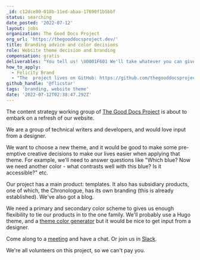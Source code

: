 ```yaml
---
_id: c12dce80-018b-11ed-abaa-17690f1b5bbf
status: searching
date_posted: '2022-07-12'
layout: jobs
organization: The Good Docs Project
org_url: 'https://thegooddocsproject.dev/'
title: Branding advice and color decisions
role: Website theme decision and branding
compensation: gratis
deliverables: "You tell us! \U0001F601 We'll take whatever you can give us.\r\nGuidance? Expert advice. Something more?\r\n\r\nMaybe a Brand Book (Lite!) that builds on our [Doctopus](https://github.com/thegooddocsproject/brand-assets) and includes color decisions, how to use the logo, etc."
how_to_apply:
  - Felicity Brand
  - "The  project lives on GitHub: https://github.com/thegooddocsproject\r\n\r\n* We've already got our Doctopus mascot design - which we use as a logo: https://github.com/thegooddocsproject/brand-assets\r\n* We've already got a design for our [Chronologue](https://chronologue.netlify.app/Community)\r\n* We think our [blog](https://thegooddocsproject.dev/blog/) looks quite nice."
github_handle: '@flicstar'
tags: 'branding, website theme'
date: '2022-07-12T02:38:47.292Z'
---
```

The content strategy working group of [The Good Docs Project](https://thegooddocsproject.dev/) is about to embark on a refresh of our website. 

We are a group of technical writers and developers, and would love input from a designer.

We want to choose a new theme, and it would be good to make some pre-emptive creative decisions to make our lives easier when applying that theme. For example, we'll need to answer questions like "Which blue? Now we need another color - what contrasts well with this blue? Is it accessible?" etc.

Our project has a main product: templates. It also has subsidiary products, one of which, the Chronologue, has its own branding (this is already established). We've also got a blog. 

We need a primary and secondary color scheme to gives us enough flexibility to tie our products in to the one family. We'll probably use a Hugo theme, and a [theme color generator](https://daisyui.com/theme-generator/) but it would be nice to get input from a designer.

Come along to a [meeting](https://thegooddocsproject.dev/community/) and have a chat.  Or join us in [Slack](https://join.slack.com/t/thegooddocs/shared_invite/zt-be2gay0m-Ukq_5SI0MHp20IQP3auQjg).

We're all volunteers on this project, so we can't pay you.
